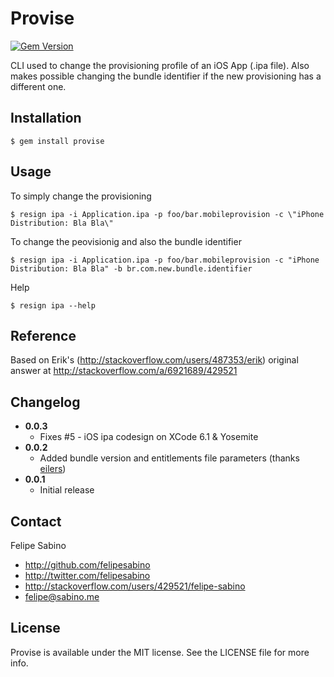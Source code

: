 # Provise

[![Gem Version](https://badge.fury.io/rb/provise.svg)](http://badge.fury.io/rb/provise)

CLI used to change the provisioning profile of an iOS App (.ipa file). Also makes possible changing the bundle identifier if the new provisioning has a different one.

## Installation
```
$ gem install provise
```

## Usage

To simply change the provisioning

```
$ resign ipa -i Application.ipa -p foo/bar.mobileprovision -c \"iPhone Distribution: Bla Bla\"
```

To change the peovisionig and also the bundle identifier
```
$ resign ipa -i Application.ipa -p foo/bar.mobileprovision -c "iPhone Distribution: Bla Bla" -b br.com.new.bundle.identifier
```

Help

```
$ resign ipa --help
```

## Reference

Based on Erik's (http://stackoverflow.com/users/487353/erik) original answer at
http://stackoverflow.com/a/6921689/429521


## Changelog
- **0.0.3**
  - Fixes #5 - iOS ipa codesign on XCode 6.1 & Yosemite
- **0.0.2**
  - Added bundle version and entitlements file parameters (thanks [eilers](https://github.com/eilers))
- **0.0.1**
  - Initial release

## Contact

Felipe Sabino

- http://github.com/felipesabino
- http://twitter.com/felipesabino
- http://stackoverflow.com/users/429521/felipe-sabino
- felipe@sabino.me

## License

Provise is available under the MIT license. See the LICENSE file for more info.
